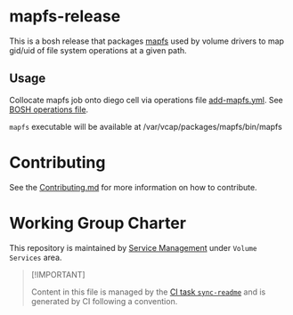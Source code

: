 # mapfs-release

This is a bosh release that packages
[mapfs](https://github.com/cloudfoundry/mapfs) used by volume drivers to
map gid/uid of file system operations at a given path.

## Usage

Collocate mapfs job onto diego cell via operations file
[add-mapfs.yml](operations/add-mapfs.yml). See [BOSH operations
file](https://bosh.io/docs/cli-ops-files/).

`mapfs` executable will be available at
/var/vcap/packages/mapfs/bin/mapfs

# Contributing

See the [Contributing.md](./.github/CONTRIBUTING.md) for more
information on how to contribute.

# Working Group Charter

This repository is maintained by [Service
Management](https://github.com/cloudfoundry/community/blob/main/toc/working-groups/service-management.md)
under `Volume Services` area.

> \[!IMPORTANT\]
>
> Content in this file is managed by the [CI task
> `sync-readme`](https://github.com/cloudfoundry/wg-app-platform-runtime-ci/blob/c83c224ad06515ed52f51bdadf6075f56300ec93/shared/tasks/sync-readme/metadata.yml)
> and is generated by CI following a convention.
